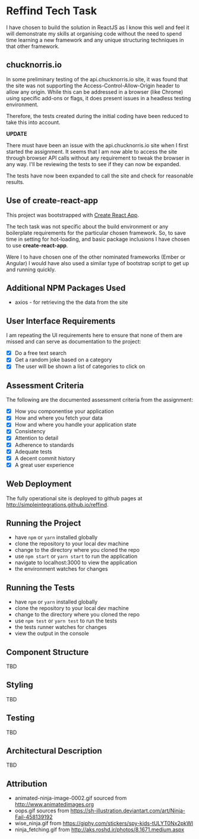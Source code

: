 
# Reffind Tech Task
I have chosen to build the solution in ReactJS as I know this well and feel it will demonstrate my skills at organising code without the need to spend time learning a new framework and any unique structuring techniques in that other framework.

## chucknorris.io 
In some preliminary testing of the api.chucknorris.io site, it was found that the site was not supporting the Access-Control-Allow-Origin header to allow any origin. While this can be addressed in a browser (like Chrome) using specific add-ons or flags, it does present issues in a headless testing environment.

Therefore, the tests created during the initial coding have been reduced to take this into account.

__UPDATE__

There must have been an issue with the api.chucknorris.io site when I first started the assignment. It seems that I am now able to access the site through browser API calls without any requirement to tweak the browser in any way. I'll be reviewing the tests to see if they can now be expanded.

The tests have now been expanded to call the site and check for reasonable results.

## Use of create-react-app
This project was bootstrapped with [Create React App](https://github.com/facebookincubator/create-react-app).

The tech task was not specific about the build environment or any boilerplate requirements for the particular chosen framework. So, to save time in setting for hot-loading, and basic package inclusions I have chosen to use __create-react-app__.

Were I to have chosen one of the other nominated frameworks (Ember or Angular) I would have also used a similar type of bootstrap script to get up and running quickly.

## Additional NPM Packages Used
- axios - for retrieving the the data from the site

## User Interface Requirements
I am repeating the UI requirements here to ensure that none of them are missed and can serve as documentation to the project:

- [x] Do a free text search
- [x] Get a random joke based on a category
- [x] The user will be shown a list of categories to click on 

## Assessment Criteria
The following are the documented assessment criteria from the assignment:

- [x] How you componentise your application
- [x] How and where you fetch your data
- [x] How and where you handle your application state
- [x] Consistency
- [x] Attention to detail
- [x] Adherence to standards
- [x] Adequate tests
- [x] A decent commit history
- [x] A great user experience

## Web Deployment
The fully operational site is deployed to github pages at http://simpleintegrations.github.io/reffind.

## Running the Project
- have `npm` or `yarn` installed globally
- clone the repository to your local dev machine
- change to the directory where you cloned the repo
- use `npm start` or `yarn start` to run the application
- navigate to localhost:3000 to view the application
- the environment watches for changes

## Running the Tests
- have `npm` or `yarn` installed globally
- clone the repository to your local dev machine
- change to the directory where you cloned the repo
- use `npm test` or `yarn test` to run the tests
- the tests runner watches for changes
- view the output in the console

## Component Structure
TBD

## Styling
TBD

## Testing
TBD

## Architectural Description
TBD

## Attribution
- animated-ninja-image-0002.gif sourced from http://www.animatedimages.org
- oops.gif sources from https://sh-illustration.deviantart.com/art/Ninja-Fail-458139192
- wise_ninja.gif from https://giphy.com/stickers/spy-kids-tULYT0Nx2pkWI
- ninja_fetching.gif from http://aks.roshd.ir/photos/8.1671.medium.aspx
